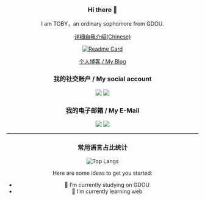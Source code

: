 <div align="center">

### Hi there 👋

I am TOBY，an ordinary sophomore from GDOU.

[详细自我介绍(Chinese)](https://tobyhhw.github.io/about/)

[![Readme Card](https://github-readme-stats-one-bice.vercel.app/api?username=TOBYhhw&show_icons=true&role=OWNER,ORGANIZATION_MEMBER,COLLABORATOR)](#)

[个人博客 / My Blog](https://tobyhhw.github.io/)

### 我的社交账户 / My social account

[![](https://img.shields.io/badge/Shiinafan-blue?style=flat-square&logo=telegram&logoColor=blue)](https://t.me/Shiinafan)
[![](https://img.shields.io/badge/BiliBili-169fe6?style=flat-square&logo=bilibili&logoColor=white)](https://space.bilibili.com/86894342)

### 我的电子邮箱 / My E-Mail

[![](https://img.shields.io/badge/SparkXiao-@163.com-red?style=flat-square)](mailto:elahere@163.com)
[![](https://img.shields.io/badge/Mashiro-@qq.com-skyblue?style=flat-square)](mailto:3092514593@qq.com)

---
### 常用语言占比统计
![Top Langs](https://github-readme-stats.vercel.app/api/top-langs/?username=TOBYhhw&layout=compact&theme=tokyonight)

Here are some ideas to get you started:

- 🔭 I’m currently studying on GDOU
- 🌱 I’m currently learning web


